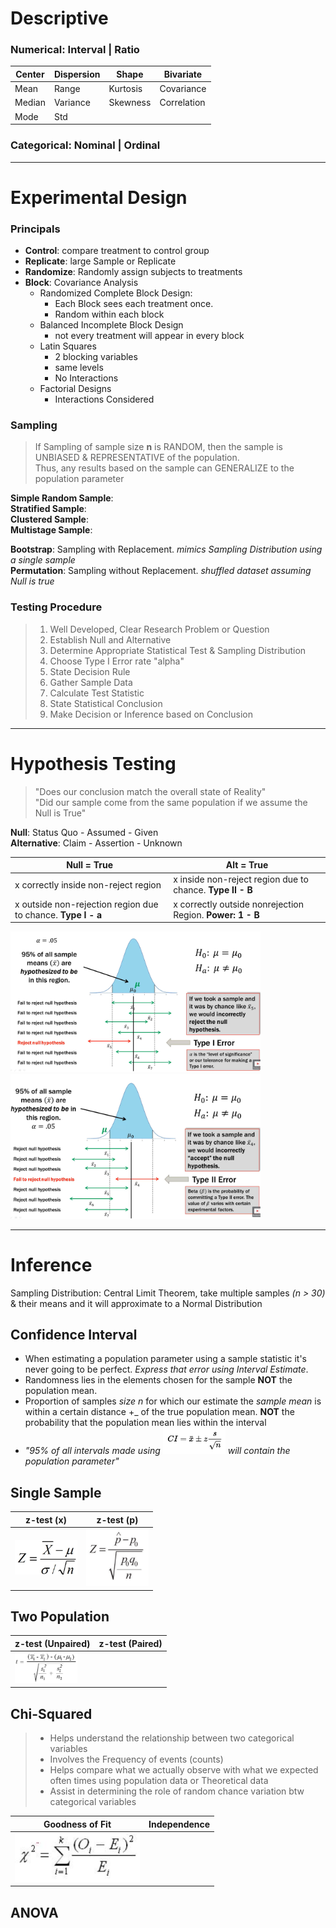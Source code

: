 # Descriptive
### Numerical: Interval | Ratio

Center | Dispersion | Shape | Bivariate
--- | --- | --- | ---
Mean | Range | Kurtosis | Covariance
Median | Variance | Skewness | Correlation
Mode | Std | |

### Categorical: Nominal | Ordinal

---

# Experimental Design
### Principals
* **Control**: compare treatment to control group
* **Replicate**: large Sample or Replicate
* **Randomize**: Randomly assign subjects to treatments
* **Block**: Covariance Analysis
  + Randomized Complete Block Design:
    + Each Block sees each treatment once.
    + Random within each block
  + Balanced Incomplete Block Design
    + not every treatment will appear in every block
  + Latin Squares
    + 2 blocking variables
    + same levels
    + No Interactions
  + Factorial Designs
    + Interactions Considered

### Sampling
> If Sampling of sample size **n** is RANDOM, then the sample is UNBIASED & REPRESENTATIVE of the population. \
Thus, any results based on the sample can GENERALIZE to the population parameter

**Simple Random Sample**:\
**Stratified Sample**:\
**Clustered Sample**:\
**Multistage Sample**:

**Bootstrap**: Sampling with Replacement. *mimics Sampling Distribution using a single sample*\
**Permutation**: Sampling without Replacement. _shuffled dataset assuming Null is true_


### Testing Procedure

> 1. Well Developed, Clear Research Problem or Question
> 2. Establish Null and Alternative
> 3. Determine Appropriate Statistical Test & Sampling Distribution
> 4. Choose Type I Error rate "alpha"
> 5. State Decision Rule
> 6. Gather Sample Data
> 7. Calculate Test Statistic
> 8. State Statistical Conclusion
> 9. Make Decision or Inference based on Conclusion

---

# Hypothesis Testing
> "Does our conclusion match the overall state of Reality"\
"Did our sample come from the same population if we assume the Null is True"

**Null**: Status Quo - Assumed - Given\
**Alternative**: Claim - Assertion - Unknown

Null = True | Alt = True
 --- | ---
x correctly inside non-reject region | x inside non-reject region due to chance. **Type II - B**
x outside non-rejection region due to chance. **Type I - a** | x correctly outside nonrejection Region. **Power: 1 - B**

<p float="left">
  <img src="Images/TYPE1.PNG" width="400" />
  <img src="Images/TYPE2.PNG" width="400" />
</p>

---

# Inference

Sampling Distribution: Central Limit Theorem, take multiple samples _(n > 30)_ & their means and it will approximate to a Normal Distribution  

## Confidence Interval
* When estimating a population parameter using a sample statistic it's never going to be perfect. _Express that error using Interval Estimate_.
* Randomness lies in the elements chosen for the sample **NOT** the population mean.
* Proportion of samples _size n_ for which our estimate the _sample mean_ is within a certain distance +_ of the true population mean. **NOT** the probability that the population mean lies within the interval
* _"95% of all intervals made using <img src="Images/CI.PNG" width="100"> will contain the population parameter"_

## Single Sample

z-test (x) | z-test (p)
--- | ---
<img src="Images/ztestx.PNG" width="100"> | <img src="Images/ztestp.PNG" width="100">

## Two Population

z-test (Unpaired) | z-test (Paired)
--- | ---
<img src="Images/ztestunparied.PNG" width="100"> |

## Chi-Squared

> * Helps understand the relationship between two categorical variables
> * Involves the Frequency of events (counts)
> * Helps compare what we actually observe with what we expected often times using population data or Theoretical data
> * Assist in determining the role of random chance variation btw categorical variables

Goodness of Fit | Independence
--- | ---
 | <img src="Images/chiind.PNG" width="200">

## ANOVA
